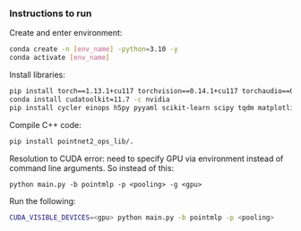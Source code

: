 ### Instructions to run

Create and enter environment:
```bash
conda create -n [env_name] -python=3.10 -y
conda activate [env_name]
```

Install libraries:
```bash
pip install torch==1.13.1+cu117 torchvision==0.14.1+cu117 torchaudio==0.13.1 --extra-index-url https://download.pytorch.org/whl/cu117
conda install cudatoolkit=11.7 -c nvidia
pip install cycler einops h5py pyyaml scikit-learn scipy tqdm matplotlib
```

Compile C++ code:
```bash
pip install pointnet2_ops_lib/.
```

Resolution to CUDA error: need to specify GPU via environment instead of command line arguments. So instead of this:
```
python main.py -b pointmlp -p <pooling> -g <gpu>
```
Run the following:
```bash
CUDA_VISIBLE_DEVICES=<gpu> python main.py -b pointmlp -p <pooling>
```

